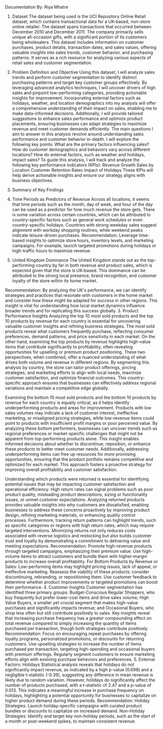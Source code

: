 Documentation 
By: Riya Mhatre
1. Dataset
The dataset being used is the UCI Repository Online Retail dataset, which contains transactional data for a UK-based, non-store online retailer. The dataset spans transactions that occurred between December 2010 and December 2011. The company primarily sells unique all-occasion gifts, with a significant portion of its customers being wholesalers. This dataset includes information on customer purchases, product details, transaction dates, and sales values, offering valuable insights into sales trends, customer behavior, and purchasing patterns. It serves as a rich resource for analyzing various aspects of retail sales and customer segmentation.
2. Problem Definition and Objective
Using this dataset, I will analyze sales trends and perform customer segmentation to identify distinct purchasing patterns and target key customer groups effectively. By leveraging advanced analytics techniques, I will uncover drivers of high sales and pinpoint low-performing categories, providing actionable insights for improvement. Incorporating external factors such as holidays, weather, and location demographics into my analysis will offer a comprehensive understanding of their impact on sales, enabling me to make data-informed decisions. Additionally, I will provide tailored suggestions to enhance sales performance and optimize product placements, ensuring businesses can adapt strategies to maximize revenue and meet customer demands efficiently.
The main questions I aim to answer in this analysis revolve around understanding sales performance and customer behavior in-depth. I will explore the following key points:
What are the primary factors influencing sales?
How do customer demographics and behaviors vary across different locations?
How do external factors, such as weather and holidays, impact sales?
To guide this analysis, I will track and analyze the following key performance indicators (KPIs):
Revenue Growth
Sales by Location
Customer Retention Rates
Impact of Holidays
These KPIs will help derive actionable insights and ensure our strategy aligns with business objectives.

3. Summary of Key Findings
1. Time Periods as Predictors of Revenue
Across all locations, it seems that time periods such as the month, day of week, and hour of the day can be used as a predictor for how much revenue the store gets. There is some variation across certain countries, which can be attributed to country-specific factors such as general work schedules or even country-specific holidays. Countries with strong weekday sales suggest alignment with workday shopping routines, while weekend peaks indicate leisure-driven purchases.
Recommendation:
Leverage time-based insights to optimize store hours, inventory levels, and marketing campaigns. For example, launch targeted promotions during holidays or high-traffic hours to maximize revenue.
2. United Kingdom Dominance
The United Kingdom stands out as the top-performing country by far in both revenue and product sales, which is expected given that the store is UK-based. This dominance can be attributed to the strong local presence, brand recognition, and customer loyalty of the store within its home market. 

Recommendation: By analyzing the UK's performance, we can identify strategies and practices that resonate with customers in the home market and consider how these might be adapted for success in other regions. This insight is vital for understanding how local market dynamics influence broader trends and for replicating this success globally.
3. Product Performance Insights
Analyzing the top 10 most sold products and the top 10 products by revenue for each country is essential for uncovering valuable customer insights and refining business strategies. The most sold products reveal what customers frequently purchase, reflecting consumer preferences, demand patterns, and price sensitivity in each market. On the other hand, examining the top products by revenue highlights high-value items that contribute significantly to profitability, often revealing opportunities for upselling or premium product positioning. These two perspectives, when combined, offer a nuanced understanding of what drives both volume and revenue in different regions. By segmenting this analysis by country, the store can tailor product offerings, pricing strategies, and marketing efforts to align with local needs, maximize customer satisfaction, and optimize financial outcomes. This country-specific approach ensures that businesses can effectively address regional variations and maintain a competitive edge globally.

Examining the bottom 10 most sold products and the bottom 10 products by revenue for each country is equally critical, as it helps identify underperforming products and areas for improvement. Products with low sales volumes may indicate a lack of customer interest, ineffective marketing, or misaligned pricing strategies, while low-revenue items could point to products with insufficient profit margins or poor perceived value. By analyzing these bottom performers, businesses can uncover trends such as regional preferences or market-specific challenges that might not be apparent from top-performing products alone. This insight enables informed decisions about whether to discontinue, reposition, or enhance these products to better meet customer needs. Additionally, addressing underperforming items can free up resources for more promising opportunities, ensuring that the product portfolio remains competitive and optimized for each market. This approach fosters a proactive strategy for improving overall profitability and customer satisfaction.

Understanding which products were returned is essential for identifying potential issues that may be impacting customer satisfaction and operational efficiency. High return rates can signal problems such as poor product quality, misleading product descriptions, sizing or functionality issues, or unmet customer expectations. Analyzing returned products provides valuable insights into why customers are dissatisfied, enabling businesses to address these concerns proactively by improving product design, refining marketing materials, or enhancing quality control processes. Furthermore, tracking return patterns can highlight trends, such as specific categories or regions with high return rates, which may require targeted interventions. Minimizing returns not only reduces costs associated with reverse logistics and restocking but also builds customer trust and loyalty by demonstrating a commitment to delivering value and meeting expectations.
Recommendation:
Promote high-revenue products through targeted campaigns, emphasizing their premium value.
Use high-volume items to attract customers and bundle them with higher-margin products to increase overall profitability.
For Bottom Products by Revenue or Sales: Low-performing items may highlight pricing issues, lack of appeal, or ineffective marketing.
Reassess the viability of these products: consider discontinuing, rebranding, or repositioning them.
Use customer feedback to determine whether product improvements or targeted promotions can boost their performance.
4. Customer Insights
Customer segmentation has identified three primary groups: Budget-Conscious Regular Shoppers, who buy frequently but prefer lower-cost items and drive sales volume; High Value Buyers, a smaller yet crucial segment that makes high-value purchases and significantly impacts revenue; and Occasional Buyers, who shop less often but still contribute positively to sales. Key insights reveal that increasing purchase frequency has a greater compounding effect on total revenue compared to simply increasing the quantity of items purchased per transaction, though both strategies contribute positively. 
Recommendation:
Focus on encouraging repeat purchases by offering loyalty programs, personalized promotions, or discounts for returning customers.
Use upselling strategies to increase the number of items purchased per transaction, targeting high-spending and occasional buyers with premium offerings.
Regularly segment customers to ensure marketing efforts align with evolving purchase behaviors and preferences.
5. External Factors: Holidays
Statistical analysis reveals that holidays do not significantly impact revenue, as indicated by a high p-value (0.698) and a negligible t-statistic (-0.39), suggesting any difference in mean revenue is likely due to random variation. However, holidays do significantly affect the number of products purchased, with a t-statistic of 2.47 and a p-value of 0.013. This indicates a meaningful increase in purchase frequency on holidays, highlighting a potential opportunity for businesses to capitalize on higher product demand during these periods. 
Recommendation:
Holiday Strategies: Launch holiday-specific campaigns with curated product bundles or discounts to capitalize on increased demand.
Non-Holiday Strategies: Identify and target key non-holiday periods, such as the start of a month or post-weekend spikes, to maintain consistent revenue.




